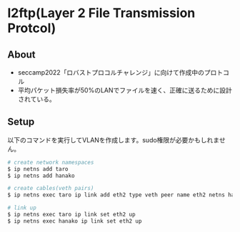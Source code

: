 # l2ftp(Layer 2 File Transmission Protcol)
## About
- seccamp2022「ロバストプロコルチャレンジ」に向けて作成中のプロトコル
- 平均パケット損失率が50%のLANでファイルを速く、正確に送るために設計されている。

## Setup
以下のコマンドを実行してVLANを作成します。sudo権限が必要かもしれません。
```bash
# create network namespaces
$ ip netns add taro
$ ip netns add hanako

# create cables(veth pairs)
$ ip netns exec taro ip link add eth2 type veth peer name eth2 netns hanako

# link up
$ ip netns exec taro ip link set eth2 up
$ ip netns exec hanako ip link set eth2 up
```
